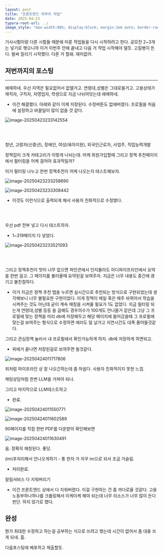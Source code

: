 ```yaml
---
layout: post
title: "프론트엔드 마무리 작업"
date: 2025-04-23
typora-root-url: ../
image_style: "max-width:80%; display:block; margin:1em auto; border-radius:10px; box-shadow:2px 2px 8px rgba(0,0,0,0.8);"
---
```




기사시험이랑 다른 시험들 때문에 미룬 작업들을 다시 시작하려고 한다. 공모전 2~3개는 넣기로 햇으니까 이거 이번주 안에 끝내고 다음 거 작업 시작해야 댈듯. 고질병이 돈다. 벌써 질리기 시작했다. 다른 거 할래. 재미없어.



## 저번까지의 포스팅

---



애매하네. 우선 지역은 필요없어서 없앨거고. 연령대,성별은 그대로둘거고. 고용상태가 재직자, 구직자, 자영업자, 학생으로 지금 나뉘어잇는데 애매하네. 

- 이건 해결했다. 아래와 같이 이제 저장된다. 수정버튼도 없애버렸다. 프로필을 처음에 설정하고 바꿀일이 많이 없을 것 같다. 

![image-20250423233142554](/assets/img/image-20250423233142554.png)

<br>

<br>

청년, 고령자(신중년), 장애인, 여성(육아지원), 외국인근로자, 사업주, 직업능력개발

정책집이 크게 카테고리가 이렇게 나뉘는데. 어케 회원가입할때 그리고 정책 추천페이지에서 필터링을 어케 걸어야 효과적일까?

이거 필터링 나누고 한번 정책추천이 어케 나오는지 테스트해보자.

![image-20250423233258690](/assets/img/image-20250423233258690.png)

![image-20250423233308442](/assets/img/image-20250423233308442.png)

- 이것도 이런식으로 출력되게 해서 사용자 친화적으로 수정했다. 

<br>

<br>

우선 pdf 전부 넣고 다시 테스트하자.

- 1~319페이지 다 넣었다.

![image-20250423233521093](/assets/img/image-20250423233521093.png)

<br>

<br>

그리고 정책추천이 맛이 너무 없으면 파인콘에서 인지몰라도 어디파이프라인에서 요약을 한번 걸고.  그 페이지를 불러올때 요약된걸 보여주자. 지금은 너무 내용도 중간에 끊기고 불친절하다.

- 이거 지금은 정책 추천 탭을 누르면 실시간으로 추천되는 방식으로 구현되었는데 생각해보니 너무 불필요한 구현이었다. 이게 정책이 매일 혹은 매주 바뀌어서 학습을 시켜주는 것도 아닌데 굳이 계속 매칭을 시켜줄 필요가 1도 없었다. 지금 필터링 되는게 연령대,성별 등등 을 곱해도 경우의수가 100개도 안나올거 같은데 그냥 그 프로필에 맞는 정책을 미리 db에 저장해두고 해당 페이지에 들어갔을때 그 프로필에 맞는걸 보여주는 형식으로 수정하면 에러도 덜 날거고 지연시간도 대폭 줄어들것같다. 



그리고 관심정책 눌러서 내 프로필에서 확인가능하게 하자. db에 저장하게 하면되고.

- 위에거 끝나면 저장된걸로 보여주면 될것같다. 

![image-20250424011717806](/assets/img/image-20250424011717806.png)

위처럼 파이프라인 상 잘 나오긴하는데 좀 아쉽다. 사용자 친화적이지 못한 느낌.

채팅상담처럼 한번 LLM을 거쳐야 되나.



그리고 마지막으로 LLM테스트하고

- 완료.

![image-20250424011550771](/assets/img/image-20250424011550771.png)

![image-20250424011602589](/assets/img/image-20250424011602589.png)

90페이지를 직접 한번 PDF를 다운받아 확인해보면

![image-20250424011630491](/assets/img/image-20250424011630491.png)

음. 정확히 매칭된다. 좋당.



(im)후처리해서 안나오게하기 - 통 한자 가 자꾸 im으로 되서 조금 거슬림.

- 처리완료.



알림서비스 다 지워버리기

- 이건 프론트엔드 상에서 다 지워버렸다. 이걸 구현하는 건 좀 까다로울 것같다. 고용노동부하나하나를 크롤링해서 이케이케 해야 되는데 너무 리소스가 너무 많이 든다 판단. 하지 않기로 했다. 



## 완성



뭔가 최대한 수정하고 하는걸 공부하는 식으로 쓰려고 했는데 시간이 없어서 좀 대충 쓰게 되네. 흠. 

다음포스팅에 배포하고 제출할듯.
